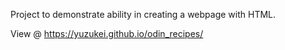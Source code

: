 Project to demonstrate ability in creating a webpage with HTML.

View @ https://yuzukei.github.io/odin_recipes/